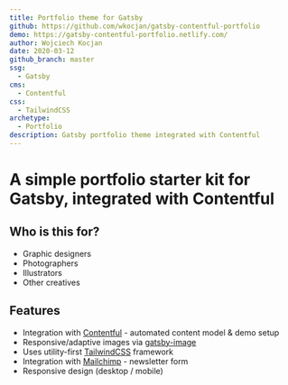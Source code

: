 ```yaml
---
title: Portfolio theme for Gatsby
github: https://github.com/wkocjan/gatsby-contentful-portfolio
demo: https://gatsby-contentful-portfolio.netlify.com/
author: Wojciech Kocjan
date: 2020-03-12
github_branch: master
ssg:
  - Gatsby
cms:
  - Contentful
css:
  - TailwindCSS
archetype:
  - Portfolio
description: Gatsby portfolio theme integrated with Contentful
---
```


# A simple portfolio starter kit for Gatsby, integrated with Contentful

## Who is this for?

- Graphic designers
- Photographers
- Illustrators
- Other creatives

## Features

- Integration with [Contentful](https://www.contentful.com) - automated content model & demo setup
- Responsive/adaptive images via [gatsby-image](https://www.gatsbyjs.org/packages/gatsby-image/)
- Uses utility-first [TailwindCSS](https://tailwindcss.com/) framework
- Integration with [Mailchimp](https://mailchimp.com/) - newsletter form
- Responsive design (desktop / mobile)
